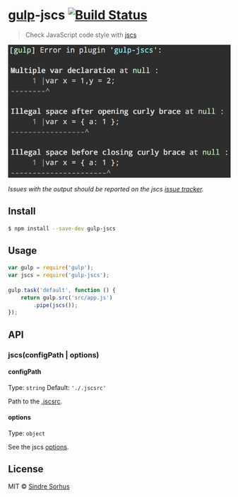 # [gulp](http://gulpjs.com)-jscs [![Build Status](https://travis-ci.org/jscs-dev/gulp-jscs.svg?branch=master)](https://travis-ci.org/jscs-dev/gulp-jscs)

> Check JavaScript code style with [jscs](https://github.com/jscs-dev/node-jscs)

![](screenshot.png)

*Issues with the output should be reported on the jscs [issue tracker](https://github.com/jscs-dev/node-jscs/issues).*


## Install

```sh
$ npm install --save-dev gulp-jscs
```


## Usage

```js
var gulp = require('gulp');
var jscs = require('gulp-jscs');

gulp.task('default', function () {
	return gulp.src('src/app.js')
		.pipe(jscs());
});
```


## API

### jscs(configPath | options)

#### configPath

Type: `string`
Default: `'./.jscsrc'`

Path to the [.jscsrc](https://github.com/jscs-dev/node-jscs#configuration).

#### options

Type: `object`

See the jscs [options](https://github.com/jscs-dev/node-jscs#options).


## License

MIT © [Sindre Sorhus](http://sindresorhus.com)

